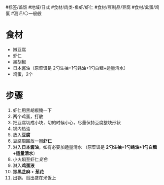 #标签/盖饭 
#地域/日式
#食材/肉类-鱼虾/虾仁 #食材/豆制品/豆腐 #食材/禽蛋/鸡蛋 
#测评/😑一般般  

# 食材
- 嫩豆腐
- 虾仁
- 黑胡椒
- 日本酱油（原菜谱是 2勺生抽+1勺蚝油+1勺白糖+适量清水）
- 鸡蛋，2个

# 步骤
1. 虾仁用黑胡椒腌一下
2. 两个鸡蛋，打散
3. 把豆腐切成小块，切的时候小心，尽量保持豆腐整块形状
4. 锅内热油
5. 放入**豆腐**
6. 豆腐周围放一圈**虾仁**
7. 淋入**日本酱油**，如有必要加适量清水
   （原菜谱是 **2勺生抽+1勺蚝油+1勺白糖+适量清水**）
8. 小火焖至虾仁*变色*
9. 淋入**鸡蛋液**
10. 撒**黑芝麻 + 葱花**
11. 出锅，舀出盛在米饭上